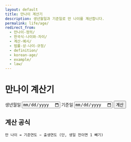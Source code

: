```yaml
---
layout: default
title: 만나이 계산기
description: 생년월일과 기준일로 만 나이를 계산합니다.
permalink: life/age/
redirect_from:
  - 만나이-정의/
  - 한국식-나이와-차이/
  - 계산-예시/
  - 법률-상-나이-규정/
  - definition/
  - korean-age/
  - example/
  - law/
---
```


# 만나이 계산기
<form id="age" onsubmit="event.preventDefault(); calcAge();" style="margin-bottom:12px;">
  <label>생년월일 <input type="date" id="dob" required></label>
  <label>기준일 <input type="date" id="ref" required></label>
  <button type="submit" class="btn">계산</button>
</form>

<!-- 결과 박스: 전역 .result-box 사용 -->
<div id="age-out" class="result-box"></div>

<script>
(function(){
  // 기준일 기본값: 오늘 날짜로 세팅 (사용자가 다른 날짜로 바꿀 수 있음)
  const ref = document.getElementById('ref');
  if (!ref.value) {
    const t = new Date();
    const yyyy = t.getFullYear();
    const mm = String(t.getMonth()+1).padStart(2,'0');
    const dd = String(t.getDate()).padStart(2,'0');
    ref.value = `${yyyy}-${mm}-${dd}`;
  }
})();

function calcAge(){
  const dobEl = document.getElementById('dob');
  const refEl = document.getElementById('ref');
  const out = document.getElementById('age-out');

  const dob = new Date(dobEl.value);
  const ref = new Date(refEl.value);

  if (isNaN(dob) || isNaN(ref)) {
    out.classList.add('show');
    out.innerHTML = '⚠️ 날짜를 정확히 선택해주세요.';
    return;
  }

  let age = ref.getFullYear() - dob.getFullYear();
  const m = ref.getMonth() - dob.getMonth();
  if (m < 0 || (m === 0 && ref.getDate() < dob.getDate())) age--;

  out.classList.add('show');
  out.innerHTML = `📅 <strong>만 나이:</strong> ${age.toLocaleString()}세`;
}
</script>

## 계산 공식
`만 나이 = 기준연도 − 출생연도 (단, 생일 전이면 1 빼기)`

<br><br><br>
<div class="ad-box">
  <ins class="adsbygoogle"
       style="display:block"
       data-ad-client="ca-pub-3758454239921831"
       data-ad-slot="1398373115"
       data-ad-format="auto"
       data-full-width-responsive="true"></ins>
  <script>
       (adsbygoogle = window.adsbygoogle || []).push({});
  </script>
</div>


